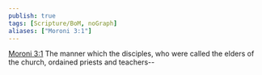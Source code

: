 ```yaml
---
publish: true
tags: [Scripture/BoM, noGraph]
aliases: ["Moroni 3:1"]
---
```

[Moroni 3:1](https://churchofjesuschrist.org/study/scriptures/bofm/moro/3?lang=eng&id=p1#p1) The manner which the disciples, who were called the elders of the church, ordained priests and teachers--

